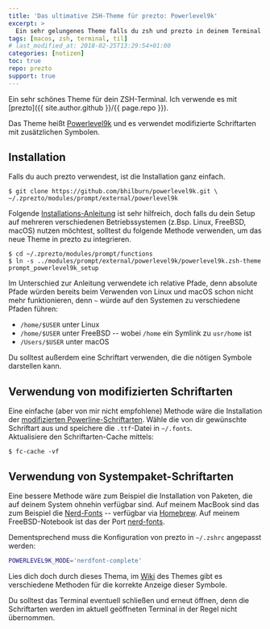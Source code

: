 ```yaml
---
title: 'Das ultimative ZSH-Theme für prezto: Powerlevel9k'
excerpt: >
  Ein sehr gelungenes Theme falls du zsh und prezto in deinem Terminal verwendest.
tags: [macos, zsh, terminal, til]
# last_modified_at: 2018-02-25T13:29:54+01:00
categories: [notizen]
toc: true
repo: prezto
support: true
---
```


Ein sehr schönes Theme für dein ZSH-Terminal. Ich verwende es mit
[prezto]({{ site.author.github }}/{{ page.repo }}).

Das Theme heißt [Powerlevel9k](https://github.com/bhilburn/powerlevel9k) und es
verwendet modifizierte Schriftarten mit zusätzlichen Symbolen.

## Installation

Falls du auch prezto verwendest, ist die Installation ganz einfach.

``` terminal
$ git clone https://github.com/bhilburn/powerlevel9k.git \
~/.zprezto/modules/prompt/external/powerlevel9k
```

Folgende [Installations-Anleitung][Installation] ist sehr hilfreich, doch falls du dein Setup
auf mehreren verschiedenen Betriebssystemen (z.Bsp. Linux, FreeBSD, macOS)
nutzen möchtest, solltest du folgende Methode verwenden, um das neue Theme in
prezto zu integrieren.

[Installation]: https://github.com/bhilburn/powerlevel9k/wiki/Install-Instructions#option-3-install-for-prezto

``` terminal
$ cd ~/.zprezto/modules/prompt/functions
$ ln -s ../modules/prompt/external/powerlevel9k/powerlevel9k.zsh-theme prompt_powerlevel9k_setup
```

Im Unterschied zur Anleitung verwendete ich relative Pfade, denn absolute Pfade
würden bereits beim Verwenden von Linux und macOS schon nicht mehr funktionieren,
denn `~` würde auf den Systemen zu verschiedene Pfaden führen:

- `/home/$USER` unter Linux
- `/home/$USER` unter FreeBSD -- wobei `/home` ein Symlink zu `usr/home` ist
- `/Users/$USER` unter macOS

Du solltest außerdem eine Schriftart verwenden, die die nötigen Symbole
darstellen kann.

## Verwendung von modifizierten Schriftarten

Eine einfache (aber von mir nicht empfohlene) Methode wäre die Installation der
[modifizierten Powerline-Schriftarten][patched]. Wähle die von dir gewünschte
Schriftart aus und speichere die `.ttf`-Datei in `~/.fonts`.  
Aktualisiere den Schriftarten-Cache mittels:

``` terminal
$ fc-cache -vf
```

## Verwendung von Systempaket-Schriftarten

Eine bessere Methode wäre zum Beispiel die Installation von Paketen, die auf
deinem System ohnehin verfügbar sind. Auf meinem MacBook sind das zum Beispiel die
[Nerd-Fonts](https://github.com/ryanoasis/nerd-fonts#option-4-homebrew-fonts) --
verfügbar via [Homebrew](https://brew.sh/index_de).
Auf meinem FreeBSD-Notebook ist das der Port
[nerd-fonts](https://www.freshports.org/x11-fonts/nerd-fonts).

Dementsprechend muss die Konfiguration von prezto in `~/.zshrc` angepasst werden:

```bash
POWERLEVEL9K_MODE='nerdfont-complete'
```

Lies dich doch durch dieses Thema, im [Wiki][schriftarten] des Themes gibt es
verschiedene Methoden für die korrekte Anzeige dieser Symbole.

[schriftarten]: https://github.com/bhilburn/powerlevel9k/wiki/Install-Instructions#step-2-install-a-powerline-font
[patched]: https://github.com/gabrielelana/awesome-terminal-fonts/tree/patching-strategy/patched

Du solltest das Terminal eventuell schließen und erneut öffnen, denn die
Schriftarten werden im aktuell geöffneten Terminal in der Regel nicht übernommen.
